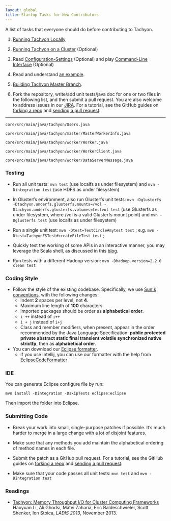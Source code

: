 ```yaml
---
layout: global
title: Startup Tasks for New Contributors
---
```


A list of tasks that everyone should do before contributing to Tachyon.

1.  [Running Tachyon Locally](Running-Tachyon-Locally.html)

2.  [Running Tachyon on a Cluster](Running-Tachyon-on-a-Cluster.html)
    (Optional)

3.  Read
    [Configuration-Settings](Configuration-Settings.html)
    (Optional) and play
    [Command-Line Interface](Command-Line-Interface.html)
    (Optional)

4.  Read and understand [an example](https://github.com/amplab/tachyon/blob/master/core/src/main/java/tachyon/examples/BasicOperations.java).

5.  [Building Tachyon Master Branch](Building-Tachyon-Master-Branch.html).

6.  Fork the repository, write/add unit tests/java doc for one or two files in the following list,
and then submit a pull request. You are also welcome to address issues in our
[JIRA](https://spark-project.atlassian.net/browse/TACHYON). For a tutorial, see the GitHub guides on
[forking a repo](https://help.github.com/articles/fork-a-repo) and
[sending a pull request](https://help.github.com/articles/using-pull-requests).

* * * * *

    core/src/main/java/tachyon/Users.java

    core/src/main/java/tachyon/master/MasterWorkerInfo.java

    core/src/main/java/tachyon/worker/Worker.java

    core/src/main/java/tachyon/worker/WorkerClient.java

    core/src/main/java/tachyon/worker/DataServerMessage.java

### Testing

-   Run all unit tests: ``mvn test`` (use localfs as under filesystem) and ``mvn -Dintegration test`` (use HDFS as under filesystem)

-   In Glusterfs environment, also run Glusterfs unit tests: ``mvn -Dglusterfs -Dtachyon.underfs.glusterfs.mounts=/vol -Dtachyon.underfs.glusterfs.volumes=testvol test`` (use Glusterfs as under filesystem, where /vol is a valid Glusterfs mount point) and ``mvn -Dglusterfs test`` (use localfs as under filesystem)

-   Run a single unit test: ``mvn -Dtest=TestCircle#mytest test`` ; e.g.  ``mvn -Dtest=TachyonFSTest#createFileTest test`` ;

-   Quickly test the working of some APIs in an interactive manner, you may leverage
the Scala shell, as discussed in this [blog](http://scala4fun.tumblr.com/post/84791653967/interactivejavacoding).

-   Run tests with a different Hadoop version: ``mvn -Dhadoop.version=2.2.0 clean test``

### Coding Style

-   Follow the style of the existing codebase. Specifically, we use
    [Sun's conventions](http://www.oracle.com/technetwork/java/codeconvtoc-136057.html),
    with the following changes:
    -  Indent **2** spaces per level, not **4**.
    -  Maximum line length of **100** characters.
    -  Imported packages should be order as **alphabetical order**.
    -  `i ++` instead of `i++`
    -  `i + j` instead of `i+j`
    -  Class and member modifiers, when present, appear in the order recommended by the Java
    Language Specification: **public protected private abstract static final transient volatile
    synchronized native strictfp**, then as **alphabetical order**.
-   You can download our [Eclipse formatter](resources/tachyon-code-formatter-eclipse.xml).
    -  If you use Intellij, you can use our formatter with the help from [EclipseCodeFormatter](https://github.com/krasa/EclipseCodeFormatter#instructions)

### IDE

You can generate Eclipse configure file by run:

    mvn install -Dintegration -DskipTests eclipse:eclipse

Then import the folder into Eclipse.

### Submitting Code

-   Break your work into small, single-purpose patches if possible. It’s much harder to merge in
    a large change with a lot of disjoint features.

-   Make sure that any methods you add maintain the alphabetical ordering of method names in each file.

-   Submit the patch as a GitHub pull request. For a tutorial, see the GitHub guides on
    [forking a repo](https://help.github.com/articles/fork-a-repo) and
    [sending a pull request](https://help.github.com/articles/using-pull-requests).

-   Make sure that your code passes all unit tests: ``mvn test`` and ``mvn -Dintegration test``

### Readings

-   [Tachyon: Memory Throughput I/O for Cluster Computing Frameworks](http://www.cs.berkeley.edu/~haoyuan/papers/2013_ladis_tachyon.pdf)
Haoyuan Li, Ali Ghodsi, Matei Zaharia, Eric Baldeschwieler, Scott Shenker, Ion Stoica, *LADIS 2013*, November 2013.
